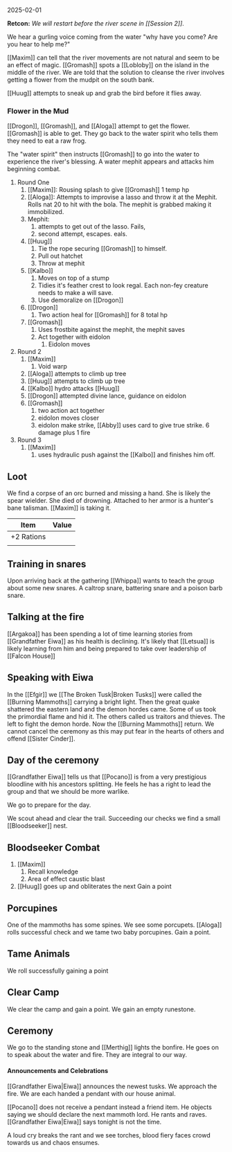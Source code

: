 2025-02-01

**Retcon:** *We will restart before the river scene in [[Session 2]]*.

We hear a gurling voice coming from the water "why have you come? Are you hear to help me?" 

[[Maxim]] can tell that the river movements are not natural and seem to be an effect of magic. [[Gromash]] spots a [[Lobloby]] on the island in the middle of the river. We are told that the solution to cleanse the river involves getting a flower from the mudpit on the south bank. 

[[Huug]] attempts to sneak up and grab the bird before it flies away. 

### Flower in the Mud
[[Drogon]], [[Gromash]], and [[Aloga]] attempt to get the flower. [[Gromash]] is able to get. They go back to the water spirit who tells them they need to eat a raw frog.

The "water spirit" then instructs [[Gromash]] to go into the water to experience the river's blessing. A water mephit appears and attacks him beginning combat. 

1. Round One
	1. [[Maxim]]: Rousing splash to give [[Gromash]] 1 temp hp
	2. [[Aloga]]: Attempts to improvise a lasso and throw it at the Mephit. Rolls nat 20 to hit with the bola. The mephit is grabbed making it immobilized. 
	3. Mephit: 
		1. attempts to get out of the lasso. Fails, 
		2. second attempt, escapes. eals.
	4. [[Huug]]
		1. Tie the rope securing [[Gromash]] to himself.
		2. Pull out hatchet
		3. Throw at mephit
	5. [[Kalbo]]
		1. Moves on top of a stump
		2. Tidies it's feather crest to look regal. Each non-fey creature needs to make a will save. 
		3. Use demoralize on [[Drogon]]
	6. [[Drogon]]
		1. Two action heal for [[Gromash]] for 8 total hp
	7. [[Gromash]]
		1. Uses frostbite against the mephit, the mephit saves
		2. Act together with eidolon
			1. Eidolon moves
2. Round 2
	1. [[Maxim]]
		1. Void warp
	2. [[Aloga]] attempts to climb up tree
	3. [[Huug]] attempts to climb up tree
	4. [[Kalbo]] hydro attacks [[Huug]]
	5. [[Drogon]] attempted divine lance, guidance on eidolon
	6. [[Gromash]]
		1. two action act together
		2. eidolon moves closer
		3. eidolon make strike, [[Abby]] uses card to give true strike. 6 damage plus 1 fire
3. Round 3
	1. [[Maxim]]
		1. uses hydraulic push against the [[Kalbo]] and finishes him off.

## Loot
We find a corpse of an orc burned and missing a hand. She is likely the spear wielder. She died of drowning. Attached to her armor is a hunter's bane talisman. [[Maxim]] is taking it.

| Item       | Value |
| ---------- | ----- |
| +2 Rations |       |
|            |       |

## Training in snares
Upon arriving back at the gathering [[Whippa]] wants to teach the group about some new snares. A caltrop snare, battering snare and a poison barb snare. 

## Talking at the fire
[[Argakoa]] has been spending a lot of time learning stories from [[Grandfather Eiwa]] as his health is declining. It's likely that [[Letsua]] is likely learning from him and being prepared to take over leadership of [[Falcon House]]

## Speaking with Eiwa
In the [[Efgir]] we [[The Broken Tusk|Broken Tusks]] were called the [[Burning Mammoths]] carrying a bright light. Then the great quake shattered the eastern land and the demon hordes came. Some of us took the primordial flame and hid it. The others called us traitors and thieves. The left to fight the demon horde. Now the [[Burning Mammoths]] return. We cannot cancel the ceremony as this may put fear in the hearts of others and offend [[Sister Cinder]].

## Day of the ceremony
[[Grandfather Eiwa]] tells us that [[Pocano]] is from a very prestigious bloodline with his ancestors splitting. He feels he has a right to lead the group and that we should be more warlike.

We go to prepare for the day.

We scout ahead and clear the trail. Succeeding our checks we find a small [[Bloodseeker]] nest.

## Bloodseeker Combat
1. [[Maxim]]
	1. Recall knowledge
	2. Area of effect caustic blast
2. [[Huug]] goes up and obliterates the next
Gain a point 
## Porcupines
One of the mammoths has some spines. We see some porcupets. [[Aloga]] rolls successful check and we tame two baby porcupines. Gain a point.

## Tame Animals
We roll successfully gaining a point
## Clear Camp
We clear the camp and gain a point. We gain an empty runestone.

## Ceremony
We go to the standing stone and [[Merthig]] lights the bonfire. He goes on to speak about the water and fire. They are integral to our way. 
#### Announcements and Celebrations
[[Grandfather Eiwa|Eiwa]] announces the newest tusks. We approach the fire. We are each handed a pendant with our house animal. 

[[Pocano]] does not receive a pendant instead a friend item. He objects saying we should declare the next mammoth lord. He rants and raves. [[Grandfather Eiwa|Eiwa]] says tonight is not the time. 

A loud cry breaks the rant and we see torches, blood fiery faces crowd towards us and chaos ensumes. 



